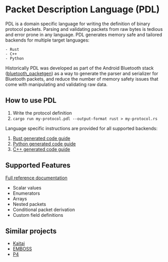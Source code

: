 # Packet Description Language (PDL)

PDL is a domain specific language for writing the definition of binary protocol
packets. Parsing and validating packets from raw bytes is tedious and error
prone in any language. PDL generates memory safe and tailored backends for
multiple target languages:

    - Rust
    - C++
    - Python

Historically PDL was developed as part of the Android Bluetooth stack
([bluetooth_packetgen](https://cs.android.com/android/platform/superproject/+/master:packages/modules/Bluetooth/system/gd/packet/))
as a way to generate the parser and serializer for Bluetooth packets, and
reduce the number of memory safety issues that come with manipulating
and validating raw data.

## How to use PDL

1. Write the protocol definition
1. `cargo run my-protocol.pdl --output-format rust > my-protocol.rs`

Language specific instructions are provided for all supported backends:

1. [Rust generated code guide](doc/rust-generated-code-guide.rst)
1. [Python generated code guide](doc/python-generated-code-guide.rst)
1. [C++ generated code guide](doc/cxx-generated-code-guide.rst)

## Supported Features

[Full reference documentation](doc/reference.md)
- Scalar values
- Enumerators
- Arrays
- Nested packets
- Conditional packet derivation
- Custom field definitions

## Similar projects

- [Kaitai](https://kaitai.io)
- [EMBOSS](https://github.com/kimrutherford/EMBOSS)
- [P4](https://p4.org/p4-spec/docs/P4-16-v1.0.0-spec.html)
